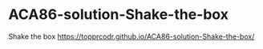 # ACA86-solution-Shake-the-box
Shake the box
https://topprcodr.github.io/ACA86-solution-Shake-the-box/
